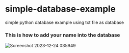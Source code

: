 # simple-database-example
simple python database example using txt file as database

### This is how to add your name into the database
![Screenshot 2023-12-24 035949](https://github.com/NotIcee12321/simple-database-example/assets/102859875/2d9dc364-4879-4731-b34d-e11f50f0e708)
